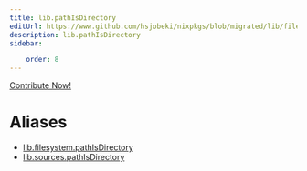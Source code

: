 ```yaml
---
title: lib.pathIsDirectory
editUrl: https://www.github.com/hsjobeki/nixpkgs/blob/migrated/lib/filesystem.nix#L77C21
description: lib.pathIsDirectory
sidebar:

    order: 8
---
```


<a href="https://www.github.com/hsjobeki/nixpkgs/blob/migrated/lib/filesystem.nix#L77C21">Contribute Now!</a>


# Aliases

- [lib.filesystem.pathIsDirectory](/nix-doc-comments/reference/lib/filesystem/lib-filesystem-pathisdirectory)
- [lib.sources.pathIsDirectory](/nix-doc-comments/reference/lib/sources/lib-sources-pathisdirectory)


